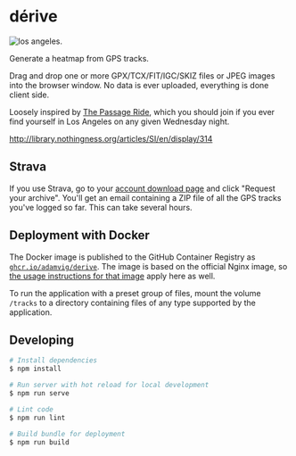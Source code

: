 # dérive

![los angeles.](http://i.imgur.com/Asf744D.jpg)

Generate a heatmap from GPS tracks.

Drag and drop one or more GPX/TCX/FIT/IGC/SKIZ files or JPEG images into the browser
window. No data is ever uploaded, everything is done client side.

Loosely inspired by [The Passage Ride](http://thepassageride.com), which you
should join if you ever find yourself in Los Angeles on any given Wednesday
night.

http://library.nothingness.org/articles/SI/en/display/314

## Strava

If you use Strava, go to your
[account download page](https://www.strava.com/athlete/delete_your_account)
and click "Request your archive". You'll get an email containing a ZIP
file of all the GPS tracks you've logged so far. This can take several hours.

## Deployment with Docker

The Docker image is published to the GitHub Container Registry as
[`ghcr.io/adamvig/derive`](https://github.com/users/AdamVig/packages/container/package/derive). The image is based on
the official Nginx image, so [the usage instructions for that
image](https://github.com/docker-library/docs/tree/master/nginx#how-to-use-this-image) apply here as well.

To run the application with a preset group of files, mount the volume `/tracks` to a directory containing files of any
type supported by the application.

## Developing

```bash
# Install dependencies
$ npm install

# Run server with hot reload for local development
$ npm run serve

# Lint code
$ npm run lint

# Build bundle for deployment
$ npm run build
```
